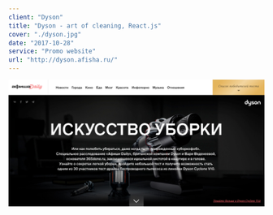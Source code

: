 ```yaml
---
client: "Dyson"
title: "Dyson - art of cleaning, React.js"
cover: "./dyson.jpg"
date: "2017-10-28"
service: "Promo website"
url: "http://dyson.afisha.ru/"
---
```


![](./dyson.jpg)
